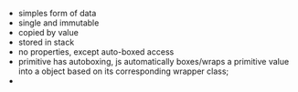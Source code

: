 - simples form of data
- single and immutable
- copied by value
- stored in stack
- no properties, except auto-boxed access
- primitive has autoboxing, js automatically boxes/wraps a primitive value into a object based on its corresponding wrapper class;
- 
